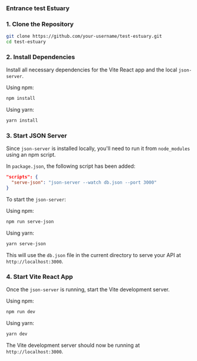 ### Entrance test Estuary

### 1. Clone the Repository

```bash
git clone https://github.com/your-username/test-estuary.git
cd test-estuary
```

### 2. Install Dependencies

Install all necessary dependencies for the Vite React app and the local `json-server`.

Using npm:

```bash
npm install
```

Using yarn:

```bash
yarn install
```

### 3. Start JSON Server

Since `json-server` is installed locally, you'll need to run it from `node_modules` using an npm script.

In `package.json`, the following script has been added:

```json
"scripts": {
  "serve-json": "json-server --watch db.json --port 3000"
}
```

To start the `json-server`:

Using npm:

```bash
npm run serve-json
```

Using yarn:

```bash
yarn serve-json
```

This will use the `db.json` file in the current directory to serve your API at `http://localhost:3000`.

### 4. Start Vite React App

Once the `json-server` is running, start the Vite development server.

Using npm:

```bash
npm run dev
```

Using yarn:

```bash
yarn dev
```

The Vite development server should now be running at `http://localhost:3000`.
